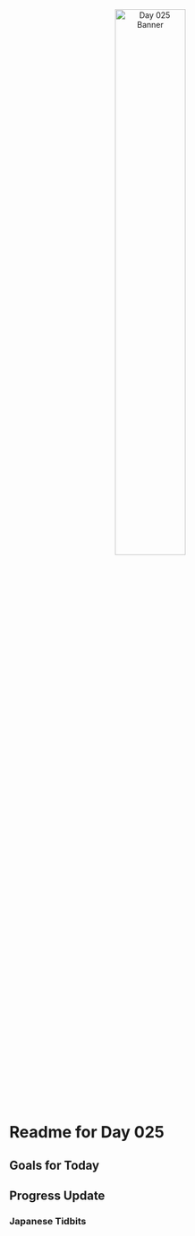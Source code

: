 <div align="center">
 <img src="../../Images/image_025.jpg" alt="Day 025 Banner" width="50%">
</div>

# Readme for Day 025

## Goals for Today

## Progress Update

### Japanese Tidbits

